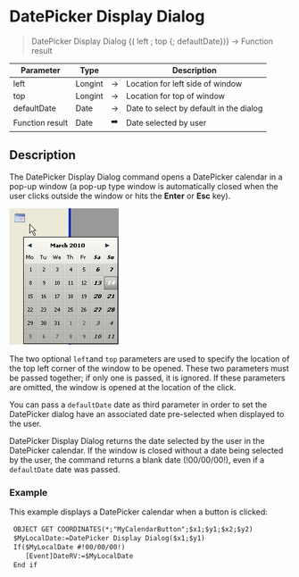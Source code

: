 # DatePicker Display Dialog

> DatePicker Display Dialog {( left ; top {; defaultDate})} -> Function result

| Parameter | Type |     | Description |
| --- | --- | --- | --- |
| left | Longint | → | Location for left side of window |
| top | Longint | → | Location for top of window |
| defaultDate | Date | → | Date to select by default in the dialog |
| Function result | Date | ➡️ | Date selected by user |

## Description

The DatePicker Display Dialog command opens a DatePicker calendar in a pop-up window (a pop-up type window is automatically closed when the user clicks outside the window or hits the **Enter** or **Esc** key).

![](../images/pict307838.en.png)

The two optional `left`and `top` parameters are used to specify the location of the top left corner of the window to be opened. These two parameters must be passed together; if only one is passed, it is ignored. If these parameters are omitted, the window is opened at the location of the click.

You can pass a `defaultDate` date as third parameter in order to set the DatePicker dialog have an associated date pre-selected when displayed to the user.

DatePicker Display Dialog returns the date selected by the user in the DatePicker calendar. If the window is closed without a date being selected by the user, the command returns a blank date (!00/00/00!), even if a `defaultDate` date was passed.

### Example  

This example displays a DatePicker calendar when a button is clicked:

```4d
 OBJECT GET COORDINATES(*;"MyCalendarButton";$x1;$y1;$x2;$y2)  
 $MyLocalDate:=DatePicker Display Dialog($x1;$y1)  
 If($MyLocalDate #!00/00/00!)  
    [Event]DateRV:=$MyLocalDate  
 End if
```

